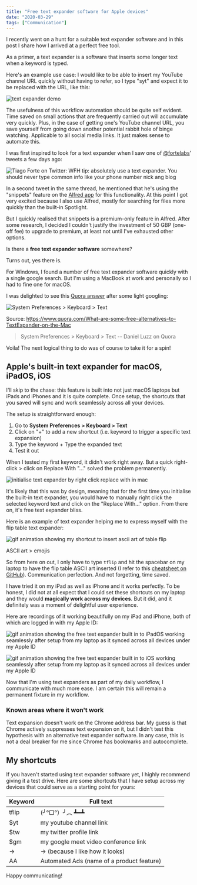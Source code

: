 ```yaml
---
title: "Free text expander software for Apple devices"
date: "2020-03-29"
tags: ["Communication"]
---
```


I recently went on a hunt for a suitable text expander software and in this post I share how I arrived at a perfect free tool.

As a primer, a text expander is a software that inserts some longer text when a keyword is typed.

Here's an example use case: I would like to be able to insert my YouTube channel URL quickly without having to refer, so I type "syt" and expect it to be replaced with the URL, like this:

![text expander demo](images/text-expander-demo.gif)

The usefulness of this workflow automation should be quite self evident. Time saved on small actions that are frequently carried out will accumulate very quickly. Plus, in the case of getting one's YouTube channel URL, you save yourself from going down another potential rabbit hole of binge watching. Applicable to all social media links. It just makes sense to automate this.

I was first inspired to look for a text expander when I saw one of [@fortelabs](https://twitter.com/fortelabs/status/1240060861755998210)' tweets a few days ago:

![Tiago Forte on Twitter: WFH tip: absolutely use a text expander. You should never type common info like your phone number nick ang blog](images/Tiago-Forte-on-Twitter-22WFH-tip-absolutely-use-a-22text-expander.22-You-should-never-type-common-info-like-your-phone-number-nick-ang-blog-1024x829.png)

In a second tweet in the same thread, he mentioned that he's using the "snippets" feature on the [Alfred app](https://www.alfredapp.com/) for this functionality. At this point I got very excited because I also use Alfred, mostly for searching for files more quickly than the built-in Spotlight.

But I quickly realised that snippets is a premium-only feature in Alfred. After some research, I decided I couldn't justify the investment of 50 GBP (one-off fee) to upgrade to premium, at least not until I've exhausted other options.

Is there a **free text expander software** somewhere?

Turns out, yes there is.

For Windows, I found a number of free text expander software quickly with a single google search. But I'm using a MacBook at work and personally so I had to fine one for macOS.

I was delighted to see this [Quora answer](https://www.quora.com/What-are-some-free-alternatives-to-TextExpander-on-the-Mac) after some light googling:

![System Preferences > Keyboard > Text](images/What-are-some-free-alternatives-to-TextExpander-on-the-Mac-Quora-2020-03-29-18-29-08-957x1024.png)

Source: https://www.quora.com/What-are-some-free-alternatives-to-TextExpander-on-the-Mac

> System Preferences > Keyboard > Text -- Daniel Luzz on Quora

Voila! The next logical thing to do was of course to take it for a spin!

## Apple's built-in text expander for macOS, iPadOS, iOS

I'll skip to the chase: this feature is built into not just macOS laptops but iPads and iPhones and it is quite complete. Once setup, the shortcuts that you saved will sync and work seamlessly across all your devices.

The setup is straightforward enough:

1. Go to **System Preferences > Keyboard > Text**
2. Click on "+" to add a new shortcut (i.e. keyword to trigger a specific text expansion)
3. Type the keyword + Type the expanded text
4. Test it out

When I tested my first keyword, it didn't work right away. But a quick right-click > click on Replace With "..." solved the problem permanently.

![initialise text expander by right click replace with in mac](images/initialise-text-expander-by-right-click-replace-with-in-mac.png)

It's likely that this was by design, meaning that for the first time you initialise the built-in text expander, you would have to manually right click the selected keyword text and click on the "Replace With..." option. From there on, it's free text expander bliss.

Here is an example of text expander helping me to express myself with the flip table text expander:

![gif animation showing my shortcut to insert ascii art of table flip](images/tflip-shortcut-text-expander-mac-ios-ipados-nick-ang-blog.gif)

ASCII art > emojis

So from here on out, I only have to type `tflip` and hit the spacebar on my laptop to have the flip table ASCII art inserted (I refer to this [cheatsheet on GitHub](https://github.com/dysfunc/ascii-emoji)). Communication perfection. And not forgetting, time saved.

I have tried it on my iPad as well as iPhone and it works perfectly. To be honest, I did not at all expect that I could set these shortcuts on my laptop and they would **magically work across my devices**. But it did, and it definitely was a moment of delightful user experience.

Here are recordings of it working beautifully on my iPad and iPhone, both of which are logged in with my Apple ID:

![gif animation showing the free text expander built in to iPadOS working seamlessly after setup from my laptop as it synced across all devices under my Apple ID](images/text-expander-ipad-os-nick-ang-blog.gif)

![gif animation showing the free text expander built in to iOS working seamlessly after setup from my laptop as it synced across all devices under my Apple ID](images/text-expander-ios-nick-ang-blog.gif)

Now that I'm using text expanders as part of my daily workflow, I communicate with much more ease. I am certain this will remain a permanent fixture in my workflow.

### Known areas where it won't work

Text expansion doesn't work on the Chrome address bar. My guess is that Chrome actively suppresses text expansion on it, but I didn't test this hypothesis with an alternative text expander software. In any case, this is not a deal breaker for me since Chrome has bookmarks and autocomplete.

## My shortcuts

If you haven't started using text expander software yet, I highly recommend giving it a test drive. Here are some shortcuts that I have setup across my devices that could serve as a starting point for yours:

|Keyword|Full text|
|--- |--- |
|tflip|(╯°□°）╯︵ ┻━┻|
|$yt|my youtube channel link|
|$tw|my twitter profile link|
|$gm|my google meet video conference link|
|->|→ (because I like how it looks)|
|AA|Automated Ads (name of a product feature)|

Happy communicating!

